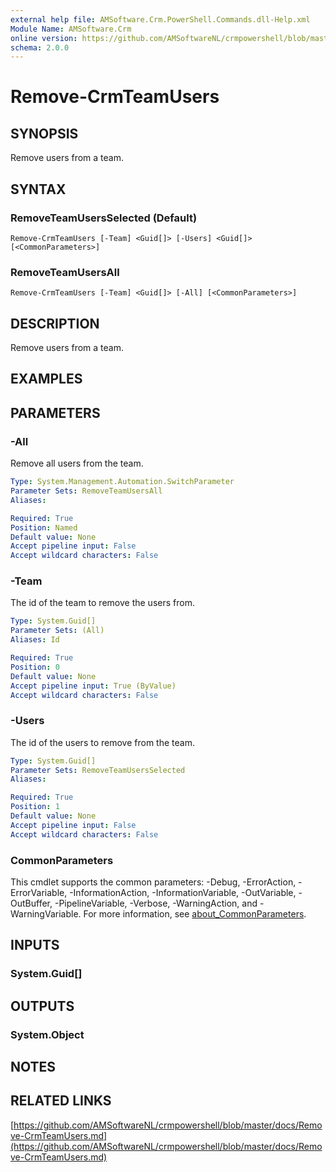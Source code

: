```yaml
---
external help file: AMSoftware.Crm.PowerShell.Commands.dll-Help.xml
Module Name: AMSoftware.Crm
online version: https://github.com/AMSoftwareNL/crmpowershell/blob/master/docs/Remove-CrmTeamUsers.md
schema: 2.0.0
---
```


# Remove-CrmTeamUsers

## SYNOPSIS
Remove users from a team.

## SYNTAX

### RemoveTeamUsersSelected (Default)
```
Remove-CrmTeamUsers [-Team] <Guid[]> [-Users] <Guid[]> [<CommonParameters>]
```

### RemoveTeamUsersAll
```
Remove-CrmTeamUsers [-Team] <Guid[]> [-All] [<CommonParameters>]
```

## DESCRIPTION
Remove users from a team.

## EXAMPLES

## PARAMETERS

### -All
Remove all users from the team.

```yaml
Type: System.Management.Automation.SwitchParameter
Parameter Sets: RemoveTeamUsersAll
Aliases:

Required: True
Position: Named
Default value: None
Accept pipeline input: False
Accept wildcard characters: False
```

### -Team
The id of the team to remove the users from.

```yaml
Type: System.Guid[]
Parameter Sets: (All)
Aliases: Id

Required: True
Position: 0
Default value: None
Accept pipeline input: True (ByValue)
Accept wildcard characters: False
```

### -Users
The id of the users to remove from the team.

```yaml
Type: System.Guid[]
Parameter Sets: RemoveTeamUsersSelected
Aliases:

Required: True
Position: 1
Default value: None
Accept pipeline input: False
Accept wildcard characters: False
```

### CommonParameters
This cmdlet supports the common parameters: -Debug, -ErrorAction, -ErrorVariable, -InformationAction, -InformationVariable, -OutVariable, -OutBuffer, -PipelineVariable, -Verbose, -WarningAction, and -WarningVariable. For more information, see [about_CommonParameters](http://go.microsoft.com/fwlink/?LinkID=113216).

## INPUTS

### System.Guid[]

## OUTPUTS

### System.Object
## NOTES

## RELATED LINKS

[https://github.com/AMSoftwareNL/crmpowershell/blob/master/docs/Remove-CrmTeamUsers.md](https://github.com/AMSoftwareNL/crmpowershell/blob/master/docs/Remove-CrmTeamUsers.md)

